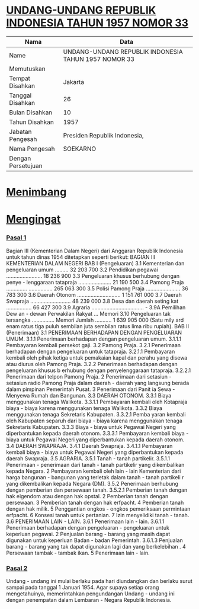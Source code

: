 # [UNDANG-UNDANG REPUBLIK INDONESIA TAHUN 1957 NOMOR 33](http://example.org/legal/document/uu/1957/33)

| Nama | Data |
| ------ | ----- |
|Name|UNDANG-UNDANG REPUBLIK INDONESIA TAHUN 1957 NOMOR 33|
|Memutuskan||
|Tempat Disahkan|Jakarta|
|Tanggal Disahkan|26|
|Bulan Disahkan|10|
|Tahun Disahkan|1957|
|Jabatan Pengesah|Presiden Republik Indonesia,|
|Nama Pengesah|SOEKARNO|
|Dengan Persetujuan||
# [Menimbang](http://example.org/legal/document/uu/1957/33/menimbang)

# [Mengingat](http://example.org/legal/document/uu/1957/33/mengingat)


### [Pasal 1](http://example.org/legal/document/uu/1957/33/pasal/0001)
Bagian III (Kementerian Dalam Negeri) dari Anggaran Republik Indonesia untuk tahun dinas 1954 ditetapkan seperti berikut: BAGIAN III KEMENTERIAN DALAM NEGERI BAB I (Pengeluaran) 3.1 Kementerian dan pengeluaran umum ......... 32 203 700 3.2 Pendidikan pegawai ........................ 18 236 900 3.3 Pengeluaran khusus berhubung dengan penye - lenggaraan tatapraja ...................... 21 190 500 3.4 Pamong Praja .............. ................ 265 063 300 3.5 Polisi Pamong Praja ....................... 36 783 300 3.6 Daerah Otonom ............................. 1 151 761 000 3.7 Daerah Swapraja ........................... 48 239 000 3.8 Desa dan daerah seting kat ................. 66 427 300 3.9 Agraria ................................... - 3.9A Pemilihan Dew an - dewan Perwakilan Rakyat ... Memori 3.10 Pengeluaran tak tersangka ............... Memori Jumlah ........... 1 639 905 000 (Satu mily ard enam ratus tiga puluh sembilan juta sembilan ratus lima ribu rupiah). BAB II (Penerimaan) 3.1 PENERIMAAN BERHADAPAN DENGAN PENGELUARAN UMUM. 3.1.1 Penerimaan berhadapan dengan pengeluaran umum. 3.1.1.1 Pembayaran kembali persekot gaji. 3.2 Pamong Praja. 3.2.1 Penerimaan berhadapan dengan pengeluaran untuk tatapraja. 3.2.1.1 Pembayaran kembali oleh pihak ketiga untuk pemakaian kapal dan perahu yang disewa atau diurus oleh Pamong Praja. 3.2.2 Penerimaan berhadapan dengan pengeluaran khusus b erhubung dengan penyelenggaraan tatapraja. 3.2.2.1 Penerimaan dari telpon Pamong Praja. 2 Penerimaan dari setasiun - setasiun radio Pamong Praja dalam daerah - daerah yang langsung berada dalam pimpinan Pemerintah Pusat. 3 Penerimaan dari Panit ia Sewa - Menyewa Rumah dan Bangunan. 3.3 DAERAH OTONOM. 3.3.1 Biaya menggunakan tenaga Walikota. 3.3.1.1 Pembayaran kembali oleh Kotapraja biaya - biaya karena menggunakan tenaga Walikota. 3.3.2 Biaya menggunakan tenaga Sekretaris Kabupaten. 3.3.2.1 Pemba yaran kembali oleh Kabupaten separuh dari biaya - biaya karena menggunakan tenaga Sekretaris Kabupaten. 3.3.3 Biaya - biaya untuk Pegawai Negeri yang diperbantukan kepada daerah otonom. 3.3.3.1 Pembayaran kembali biaya - biaya untuk Pegawai Negeri yang diperbantukan kepada daerah otonom. 3.4 DAERAH SWAPRAJA. 3.4.1 Daerah Swapraja. 3.4.1.1 Pembayaran kembali biaya - biaya untuk Pegawai Negeri yang diperbantukan kepada daerah Swapraja. 3.5 AGRARIA. 3.5.1 Tanah - tanah partikelir. 3.5.1.1 Penerimaan - penerimaan dari tanah - tanah partikelir yang dikembalikan kepada Negara. 2 Pembayaran kembali oleh lain - lain Kementerian dari harga bangunan - bangunan yang terletak dalam tanah - tanah partikeli r yang dikembalikan kepada Negara (DM). 3.5.2 Penerimaan berhubung dengan pemberian dan persewaan tanah. 3.5.2.1 Pemberian tanah dengan hak eigendom atau dengan hak opstal. 2 Pemberian tanah dengan persewaan. 3 Pemberian tanah dengan hak erfpacht. 4 Pemberian tanah dengan hak milik. 5 Penggantian ongkos - ongkos pemeriksaan permintaan erfpacht. 6 Konsesi tanah untuk pertanian. 7 Izin menyelidiki tanah - tanah. 3.6 PENERIMAAN LAIN - LAIN. 3.6.1 Penerimaan lain - lain. 3.6.1.1 Penerimaan berhadapan dengan pengeluaran - pengeluaran untuk keperluan pegawai. 2 Penjualan barang - barang yang masih dapat digunakan untuk keperluan Badan - badan Pemerintah. 3.6.1.3 Penjualan barang - barang yang tak dapat digunakan lagi dan yang berkelebihan . 4 Persewaan tambak - tambak ikan. 5 Penerimaan lain - lain.


### [Pasal 2](http://example.org/legal/document/uu/1957/33/pasal/0002)
Undang - undang ini mulai berlaku pada hari diundangkan dan berlaku surut sampai pada tanggal 1 Januari 1954. Agar supaya setiap orang mengetahuinya, memerintahkan pengundangan Undang - undang ini dengan penempatan dalam Lembaran - Negara Republik Indonesia.
